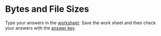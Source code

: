 # Bytes and File Sizes
Type your answers in the [worksheet](https://github.com/APCSPrinciples/APCSPrinciples.github.io/blob/master/Worksheets/BytesAndFileSizes.docx?raw=true). Save the work sheet and then check your answers with the [answer key](https://github.com/APCSPrinciples/APCSPrinciples.github.io/blob/master/Worksheets/BytesAndFileSizes.docx?raw=true).
